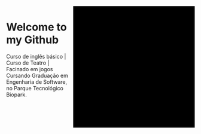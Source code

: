 <img src = "giphy.gif" width = "325px" align = "right">

 <h1> Welcome to my Github </h1>
Curso de inglês básico | Curso de Teatro | Facinado em jogos <br>
Cursando Graduação em Engenharia de Software, no Parque Tecnológico Biopark.

